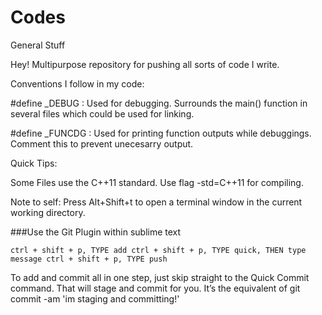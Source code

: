 # Codes
General Stuff

Hey! 
Multipurpose repository for pushing all sorts of code I write.

Conventions I follow in my code:

\#define _DEBUG : Used for debugging. Surrounds the main() function in several files which could be used for linking.

\#define _FUNCDG : Used for printing function outputs while debuggings. Comment this to prevent unecesarry output.

Quick Tips:

Some Files use the C++11 standard. Use flag -std=C++11 for compiling.

Note to self: Press Alt+Shift+t to open a terminal window in the current working directory.

###Use the Git Plugin within sublime text
	
	ctrl + shift + p, TYPE add ctrl + shift + p, TYPE quick, THEN type message ctrl + shift + p, TYPE push 

To add and commit all in one step, just skip straight to the Quick Commit command. 
That will stage and commit for you. It’s the equivalent of git commit -am 'im staging and committing!'

